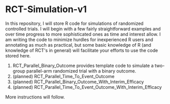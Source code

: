 # RCT-Simulation-v1

In this repository, I will store R code for simulations of randomized controlled trials.  I will begin with a few fairly straightforward examples and over time progress to more sophisticated ones as time and interest allow.  I am writing the code to minimize hurdles for inexperienced R users and annotating as much as practical, but some basic knowledge of R (and knowledge of RCT's in general) will facilitate your efforts to use the code stored here.

1. RCT_Parallel_Binary_Outcome provides template code to simulate a two-group parallel-arm randomized trial with a binary outcome.
2. (planned) RCT_Parallel_Time_To_Event_Outcome
3. (planned) RCT_Parallel_Binary_Outcome_With_Interim_Efficacy
4. (planned) RCT_Parallel_Time_To_Event_Outcome_With_Interim_Efficacy

More instructions will follow.
